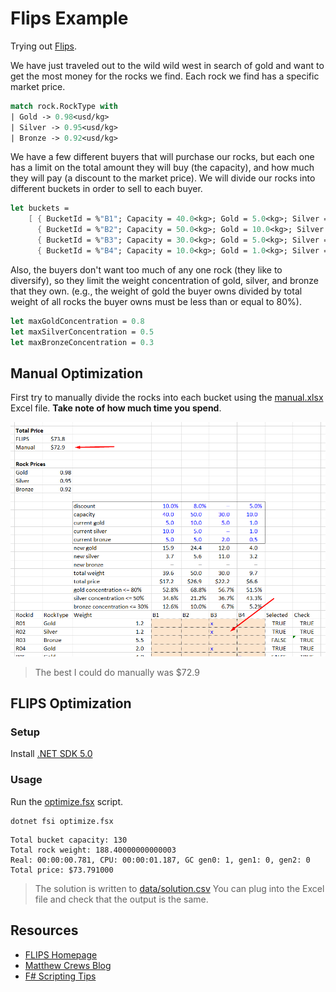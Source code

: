 # Flips Example
Trying out [Flips](https://github.com/fslaborg/flips).

We have just traveled out to the wild wild west in search
of gold and want to get the most money for the rocks we find.
Each rock we find has a specific market price.

```fsharp
match rock.RockType with
| Gold -> 0.98<usd/kg>
| Silver -> 0.95<usd/kg>
| Bronze -> 0.92<usd/kg>
```

We have a few different buyers that will purchase our rocks, but
each one has a limit on the total amount they will buy (the capacity),
and how much they will pay (a discount to the market price).
We will divide our rocks into different buckets in order to
sell to each buyer.

```fsharp
let buckets =
    [ { BucketId = %"B1"; Capacity = 40.0<kg>; Gold = 5.0<kg>; Silver = 10.0<kg>; Bronze = 5.0<kg>;  Discount = 0.1; }
      { BucketId = %"B2"; Capacity = 50.0<kg>; Gold = 10.0<kg>; Silver = 5.0<kg>; Bronze = 5.0<kg>; Discount = 0.08 }
      { BucketId = %"B3"; Capacity = 30.0<kg>; Gold = 5.0<kg>; Silver = 0.0<kg>; Bronze = 2.0<kg>; Discount = 0.0 }
      { BucketId = %"B4"; Capacity = 10.0<kg>; Gold = 1.0<kg>; Silver = 1.0<kg>; Bronze = 0.5<kg>; Discount = 0.05 } ]
```

Also, the buyers don't want too much of any one rock (they like to diversify),
so they limit the weight concentration of gold, silver, and bronze that they own. 
(e.g., the weight of gold the buyer owns divided by total weight
of all rocks the buyer owns must be less than or equal to 80%).

```fsharp
let maxGoldConcentration = 0.8
let maxSilverConcentration = 0.5
let maxBronzeConcentration = 0.3
```

## Manual Optimization

First try to manually divide the rocks into each bucket using
the [manual.xlsx](./manual.xlsx) Excel file.
__Take note of how much time you spend__.

![rock-selection](./etc/images/rock-selection.png)

> The best I could do manually was $72.9

## FLIPS Optimization

### Setup
Install [.NET SDK 5.0](https://dotnet.microsoft.com/download)

### Usage
Run the [optimize.fsx](./optimize.fsx) script.
```
dotnet fsi optimize.fsx
```
```
Total bucket capacity: 130
Total rock weight: 188.40000000000003
Real: 00:00:00.781, CPU: 00:00:01.187, GC gen0: 1, gen1: 0, gen2: 0
Total price: $73.791000
```

> The solution is written to [data/solution.csv](./data/solution.csv)
You can plug into the Excel file and check that the output is the same.

## Resources
- [FLIPS Homepage](https://flipslibrary.com/#/)
- [Matthew Crews Blog](https://matthewcrews.com/)
- [F# Scripting Tips](https://brandewinder.com/2016/02/06/10-fsharp-scripting-tips/)
